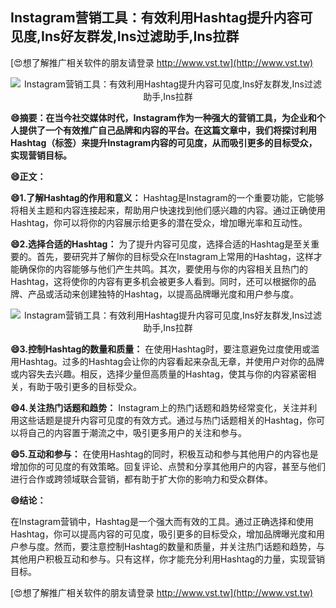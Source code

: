 ## **Instagram营销工具：有效利用Hashtag提升内容可见度,Ins好友群发,Ins过滤助手,Ins拉群**

[😍想了解推广相关软件的朋友请登录 http://www.vst.tw](http://www.vst.tw)

 <center><img src="https://vst.tw/MP4/tuiguang/png/7.png" alt="Instagram营销工具：有效利用Hashtag提升内容可见度,Ins好友群发,Ins过滤助手,Ins拉群"></center>

**😄摘要：在当今社交媒体时代，Instagram作为一种强大的营销工具，为企业和个人提供了一个有效推广自己品牌和内容的平台。在这篇文章中，我们将探讨利用Hashtag（标签）来提升Instagram内容的可见度，从而吸引更多的目标受众，实现营销目标。**

**😄正文：**

**😄1.了解Hashtag的作用和意义：**
Hashtag是Instagram的一个重要功能，它能够将相关主题和内容连接起来，帮助用户快速找到他们感兴趣的内容。通过正确使用Hashtag，你可以将你的内容展示给更多的潜在受众，增加曝光率和互动性。

**😄2.选择合适的Hashtag：**
为了提升内容可见度，选择合适的Hashtag是至关重要的。首先，要研究并了解你的目标受众在Instagram上常用的Hashtag，这样才能确保你的内容能够与他们产生共鸣。其次，要使用与你的内容相关且热门的Hashtag，这将使你的内容有更多机会被更多人看到。同时，还可以根据你的品牌、产品或活动来创建独特的Hashtag，以提高品牌曝光度和用户参与度。

 <center><img src="https://vst.tw/MP4/tuiguang/png/7.png" alt="Instagram营销工具：有效利用Hashtag提升内容可见度,Ins好友群发,Ins过滤助手,Ins拉群"></center>

**😄3.控制Hashtag的数量和质量：**
在使用Hashtag时，要注意避免过度使用或滥用Hashtag。过多的Hashtag会让你的内容看起来杂乱无章，并使用户对你的品牌或内容失去兴趣。相反，选择少量但高质量的Hashtag，使其与你的内容紧密相关，有助于吸引更多的目标受众。

**😄4.关注热门话题和趋势：**
Instagram上的热门话题和趋势经常变化，关注并利用这些话题是提升内容可见度的有效方式。通过与热门话题相关的Hashtag，你可以将自己的内容置于潮流之中，吸引更多用户的关注和参与。

**😄5.互动和参与：**
在使用Hashtag的同时，积极互动和参与其他用户的内容也是增加你的可见度的有效策略。回复评论、点赞和分享其他用户的内容，甚至与他们进行合作或跨领域联合营销，都有助于扩大你的影响力和受众群体。

**😄结论：**

在Instagram营销中，Hashtag是一个强大而有效的工具。通过正确选择和使用Hashtag，你可以提高内容的可见度，吸引更多的目标受众，增加品牌曝光度和用户参与度。然而，要注意控制Hashtag的数量和质量，并关注热门话题和趋势，与其他用户积极互动和参与。只有这样，你才能充分利用Hashtag的力量，实现营销目标。

[😍想了解推广相关软件的朋友请登录 http://www.vst.tw](http://www.vst.tw)



